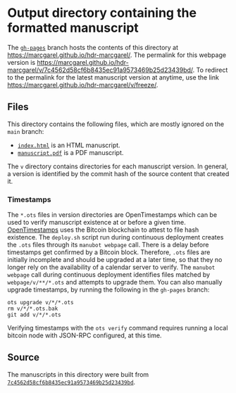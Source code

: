 # Output directory containing the formatted manuscript

The [`gh-pages`](https://github.com/marcgarel/hdr-marcgarel/tree/gh-pages) branch hosts the contents of this directory at <https://marcgarel.github.io/hdr-marcgarel/>.
The permalink for this webpage version is <https://marcgarel.github.io/hdr-marcgarel/v/7c4562d58cf6b8435ec91a9573469b25d23439bd/>.
To redirect to the permalink for the latest manuscript version at anytime, use the link <https://marcgarel.github.io/hdr-marcgarel/v/freeze/>.

## Files

This directory contains the following files, which are mostly ignored on the `main` branch:

+ [`index.html`](index.html) is an HTML manuscript.
+ [`manuscript.pdf`](manuscript.pdf) is a PDF manuscript.

The `v` directory contains directories for each manuscript version.
In general, a version is identified by the commit hash of the source content that created it.

### Timestamps

The `*.ots` files in version directories are OpenTimestamps which can be used to verify manuscript existence at or before a given time.
[OpenTimestamps](https://opentimestamps.org/) uses the Bitcoin blockchain to attest to file hash existence.
The `deploy.sh` script run during continuous deployment creates the `.ots` files through its `manubot webpage` call.
There is a delay before timestamps get confirmed by a Bitcoin block.
Therefore, `.ots` files are initially incomplete and should be upgraded at a later time, so that they no longer rely on the availability of a calendar server to verify.
The `manubot webpage` call during continuous deployment identifies files matched by `webpage/v/**/*.ots` and attempts to upgrade them.
You can also manually upgrade timestamps, by running the following in the `gh-pages` branch:

```shell
ots upgrade v/*/*.ots
rm v/*/*.ots.bak
git add v/*/*.ots
```

Verifying timestamps with the `ots verify` command requires running a local bitcoin node with JSON-RPC configured, at this time.

## Source

The manuscripts in this directory were built from
[`7c4562d58cf6b8435ec91a9573469b25d23439bd`](https://github.com/marcgarel/hdr-marcgarel/commit/7c4562d58cf6b8435ec91a9573469b25d23439bd).
